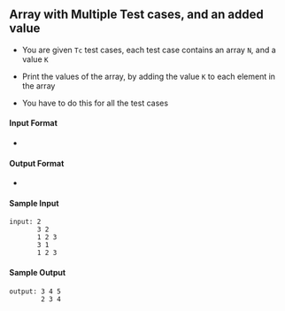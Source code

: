 ## **Array with Multiple Test cases, and an added value**

- You are given `Tc` test cases, each test case contains an array `N`, and a value `K`

- Print the values of the array, by adding the value `K` to each element in the  array

- You have to do this for all the test cases

#### **Input Format**

-

#### **Output Format**

- 

#### **Sample Input**
    input: 2
           3 2 
           1 2 3 
           3 1
           1 2 3  

#### **Sample Output**
    output: 3 4 5
            2 3 4

